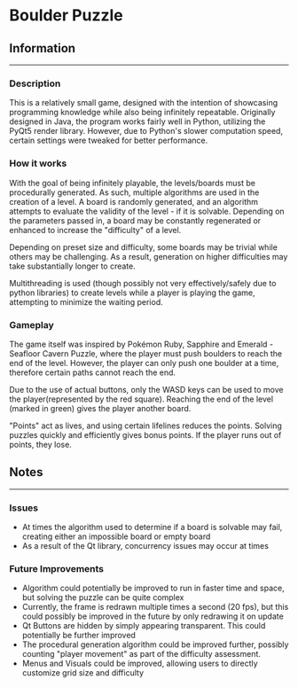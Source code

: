 # Boulder Puzzle

## Information

------

### Description

This is a relatively small game, designed with the intention of showcasing programming knowledge while also being
infinitely repeatable. Originally designed in Java, the program works fairly well in Python, utilizing the PyQt5 render
library. However, due to Python's slower computation speed, certain settings were tweaked
for better performance.

### How it works

With the goal of being infinitely playable, the levels/boards must be procedurally generated. As such,
multiple algorithms are used in the creation of a level. A board is randomly generated, and an algorithm
attempts to evaluate the validity of the level - if it is solvable. Depending on the parameters passed in,
a board may be constantly regenerated or enhanced to increase the "difficulty" of a level.

Depending on preset size and difficulty, some boards may be trivial while others may be challenging.
As a result, generation on higher difficulties may take substantially longer to create.

Multithreading is used (though possibly not very effectively/safely due to python libraries) to create
levels while a player is playing the game, attempting to minimize the waiting period.

### Gameplay

The game itself was inspired by Pokémon Ruby, Sapphire and Emerald - Seafloor Cavern Puzzle,
where the player must push boulders to reach the end of the level. However, the player can only
push one boulder at a time, therefore certain paths cannot reach the end.

Due to the use of actual buttons, only the WASD keys can be used to move the player(represented by
the red square). Reaching the end of the level (marked in green) gives the player another board.

"Points" act as lives, and using certain lifelines reduces the points. Solving puzzles quickly and
efficiently gives bonus points. If the player runs out of points, they lose.

## Notes

------

### Issues

* At times the algorithm used to determine if a board is solvable may fail, creating either an impossible board or
  empty board
* As a result of the Qt library, concurrency issues may occur at times

### Future Improvements

* Algorithm could potentially be improved to run in faster time and space, but
  solving the puzzle can be quite complex
* Currently, the frame is redrawn multiple times a second (20 fps), but this could possibly
  be improved in the future by only redrawing it on update
* Qt Buttons are hidden by simply appearing transparent. This could potentially be further improved
* The procedural generation algorithm could be improved further, possibly counting "player movement" as part of the
  difficulty assessment.
* Menus and Visuals could be improved, allowing users to directly customize grid size and difficulty
